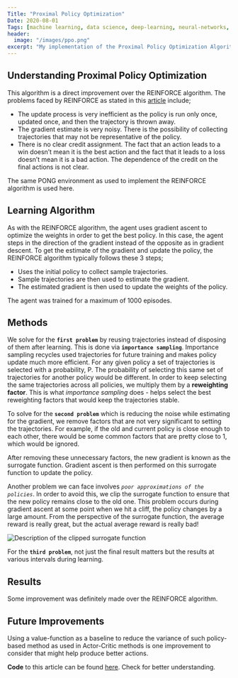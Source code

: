 ```yaml
---
Title: "Proximal Policy Optimization"
Date: 2020-08-01
Tags: [machine learning, data science, deep-learning, neural-networks, reinforcement-learning, RL, deep-reinforcement-learning]
header:
  image: "/images/ppo.png"
excerpt: "My implementation of the Proximal Policy Optimization Algorithm"
---
```


## Understanding Proximal Policy Optimization

This algorithm is a direct improvement over the REINFORCE algorithm. The problems faced by REINFORCE as stated in this [article](https://khaulat.github.io/Reinforce-Algorithm/) include;

- The update process is very inefficient as the policy is run only once, updated once, and then the trajectory is thrown away.
- The gradient estimate is very noisy. There is the possibility of collecting trajectories that may not be representative of the policy.
- There is no clear credit assignment. The fact that an action leads to a win doesn’t mean it is the best action and the fact that it leads to a loss doesn’t mean it is a bad action. The dependence of the credit on the final actions is not clear.

The same PONG environment as used to implement the REINFORCE algorithm is used here.


## Learning Algorithm

As with the REINFORCE algorithm, the agent uses gradient ascent to optimize the weights in order to get the best policy. In this case, the agent steps in the direction of the gradient instead of the opposite as in gradient descent. To get the estimate of the gradient and update the policy, the REINFORCE algorithm typically follows these 3 steps;

- Uses the initial policy to collect sample trajectories.
- Sample trajectories are then used to estimate the gradient.
- The estimated gradient is then used to update the weights of the policy.

The agent was trained for a maximum of 1000 episodes.


## Methods

We solve for the **`first problem`** by reusing trajectories instead of disposing of them after learning. This is done via **`importance sampling`**. Importance sampling recycles used trajectories for future training and makes policy update much more efficient. For any given policy a set of trajectories is selected with a probability, P. The probability of selecting this same set of trajectories for another policy would be different. In order to keep selecting the same trajectories across all policies, we multiply them by a **reweighting factor**. This is what *importance sampling* does - helps select the best reweighting factors that would keep the trajectories stable.


To solve for the **`second problem`** which is reducing the noise while estimating for the gradient, we remove factors that are not very significant to setting the trajectories. For example, if the old and current policy is close enough to each other, there would be some common factors  that are pretty close to 1, which would be ignored.

After removing these unnecessary factors, the new gradient is known as the surrogate function. Gradient ascent is then performed on this surrogate function to update the policy.


Another problem we can face involves *`poor approximations of the policies`*. In order to avoid this, we clip the surrogate function to ensure that the new policy remains close to the old one. This problem occurs during gradient ascent at some point when we hit a cliff, the policy changes by a large amount. From the perspective of the surrogate function, the average reward is really great, but the actual average reward is really bad!

<img src="{{ site.url }}{{ site.baseurl }}/images/clipped-surrogate.png" alt="Description of the clipped surrogate function">


For the **`third problem`**, not just the final result matters but the results at various intervals during learning.


## Results

Some improvement was definitely made over the REINFORCE algorithm.


## Future Improvements

Using a value-function as a baseline to reduce the variance of such policy-based method as used in Actor-Critic methods is one improvement to consider that might help produce better actions.


**Code** to this article can be found [here](https://github.com/Khaulat/Deep_Reinforcement_Learning/tree/master/PONG_with_PPO). Check for better understanding.


